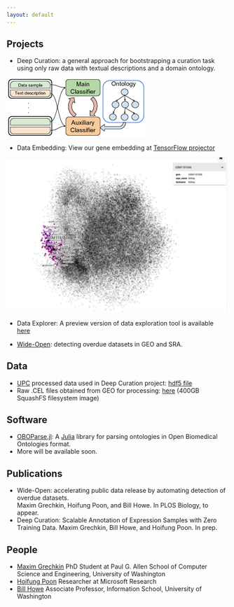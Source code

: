 ```yaml
---
layout: default
---
```


## Projects
* Deep Curation: a general approach for bootstrapping a curation task using only raw data with textual descriptions and a domain ontology.

![](DeepCurationDiagram.png)

* Data Embedding: View our gene embedding at [TensorFlow projector](http://projector.tensorflow.org/?config=http://homes.cs.washington.edu/~grechkin/proj/proj_scan_pca.json)

![](projector2.jpg)

* Data Explorer: A preview version of data exploration tool is available [here](https://homes.cs.washington.edu/~grechkin/metageo/ver2/)

* [Wide-Open](https://wideopen.github.io/datawatch/): detecting overdue datasets in GEO and SRA.

## Data
* [UPC](https://upc) processed data used in Deep Curation project: [hdf5 file](https://drive.google.com/file/d/0B9HcMitQmCtjSDQ3WWdIX1luaEE/view?usp=sharing)
* Raw .CEL files obtained from GEO for processing: [here](https://drive.google.com/file/d/0B9HcMitQmCtjOTN1T3dWS3VpdlE/view?usp=sharing) (400GB SquashFS filesystem image)

## Software
* [OBOParse.jl](https://github.com/maximsch2/OBOParse.jl): A [Julia](https://julialang.org) library for parsing ontologies in Open Biomedical Ontologies format.
* More will be available soon.


## Publications
* Wide-Open: accelerating public data release by automating detection of overdue datasets.  
Maxim Grechkin, Hoifung Poon, and Bill Howe.
In PLOS Biology, to appear.
* Deep Curation: Scalable Annotation of Expression Samples with Zero Training Data.
Maxim Grechkin, Bill Howe, and Hoifung Poon.
In prep.


## People
* [Maxim Grechkin](https://homes.cs.washington.edu/~grechkin/)
  PhD Student at Paul G. Allen School of Computer Science and Engineering, University of Washington
* [Hoifung Poon](https://www.microsoft.com/en-us/research/people/hoifung/)
  Researcher at Microsoft Research
* [Bill Howe](https://faculty.washington.edu/billhowe/)
  Associate Professor, Information School, University of Washington
